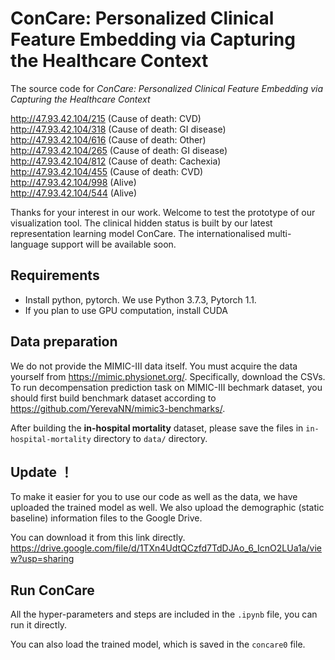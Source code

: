 # ConCare: Personalized Clinical Feature Embedding via Capturing the Healthcare Context

The source code for *ConCare: Personalized Clinical Feature Embedding via Capturing the Healthcare Context*

http://47.93.42.104/215 (Cause of death: CVD)   
http://47.93.42.104/318 (Cause of death: GI disease)   
http://47.93.42.104/616 (Cause of death: Other)   
http://47.93.42.104/265 (Cause of death: GI disease)    
http://47.93.42.104/812 (Cause of death: Cachexia)   
http://47.93.42.104/455 (Cause of death: CVD)       
http://47.93.42.104/998 (Alive)       
http://47.93.42.104/544 (Alive)    

Thanks for your interest in our work. Welcome to test the prototype of our visualization tool. The clinical hidden status is built by our latest representation learning model ConCare. The internationalised multi-language support will be available soon.

## Requirements

* Install python, pytorch. We use Python 3.7.3, Pytorch 1.1.
* If you plan to use GPU computation, install CUDA

## Data preparation
We do not provide the MIMIC-III data itself. You must acquire the data yourself from https://mimic.physionet.org/. Specifically, download the CSVs. To run decompensation prediction task on MIMIC-III bechmark dataset, you should first build benchmark dataset according to https://github.com/YerevaNN/mimic3-benchmarks/.

After building the **in-hospital mortality** dataset, please save the files in ```in-hospital-mortality``` directory to ```data/``` directory.

## Update ！

To make it easier for you to use our code as well as the data, we have uploaded the trained model as well.  We also upload the demographic (static baseline) information files to the Google Drive. 

You can download it from this link directly. https://drive.google.com/file/d/1TXn4UdtQCzfd7TdDJAo_6_IcnO2LUa1a/view?usp=sharing

## Run ConCare

All the hyper-parameters and steps are included in the `.ipynb` file, you can run it directly.

You can also load the trained model, which is saved in the `concare0` file.
